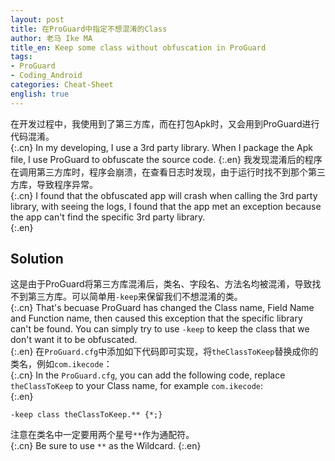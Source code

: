 ```yaml
---
layout: post
title: 在ProGuard中指定不想混淆的Class
author: 老马 Ike MA
title_en: Keep some class without obfuscation in ProGuard
tags:
- ProGuard
- Coding_Android
categories: Cheat-Sheet
english: true
---
```



在开发过程中，我使用到了第三方库，而在打包Apk时，又会用到ProGuard进行代码混淆。  
{:.cn}
In my developing, I use a 3rd party library. When I package the Apk file, I use ProGuard to obfuscate the source code.
{:.en}
我发现混淆后的程序在调用第三方库时，程序会崩溃，在查看日志时发现，由于运行时找不到那个第三方库，导致程序异常。  
{:.cn}
I found that the obfuscated app will crash when calling the 3rd party library, with seeing the logs, I found that the app met an exception because the app can't find the specific 3rd party library.  
{:.en}

## Solution
这是由于ProGuard将第三方库混淆后，类名、字段名、方法名均被混淆，导致找不到第三方库。可以简单用``-keep``来保留我们不想混淆的类。  
{:.cn}
That's becuase ProGuard has changed the Class name, Field Name and Function name, then caused this exception that the specific library can't be found. You can simply try to use ``-keep`` to keep the class that we don't want it to be obfuscated.  
{:.en}
在``ProGuard.cfg``中添加如下代码即可实现，将``theClassToKeep``替换成你的类名，例如``com.ikecode``：  
{:.cn}
In the ``ProGuard.cfg``, you can add the following code, replace ``theClassToKeep`` to your Class name, for example ``com.ikecode``:  
{:.en}
```
-keep class theClassToKeep.** {*;}
```
注意在类名中一定要用两个星号``**``作为通配符。  
{:.cn}
Be sure to use ``**`` as the Wildcard.
{:.en}